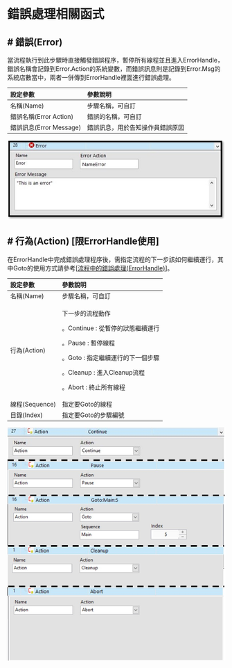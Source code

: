 # 錯誤處理相關函式

## \# 錯誤\(Error\)

當流程執行到此步驟時直接觸發錯誤程序，暫停所有線程並且進入ErrorHandle，錯誤名稱會記錄到Error.Action的系統變數，而錯誤訊息則是記錄到Error.Msg的系統店數當中，兩者一併傳到ErrorHandle裡面進行錯誤處理。

| 設定參數 | 參數說明 |
| :--- | :--- |
| 名稱\(Name\) | 步驟名稱，可自訂 |
| 錯誤名稱\(Error Action\) | 錯誤的名稱，可自訂 |
| 錯誤訊息\(Error Message\) | 錯誤訊息，用於告知操作員錯誤原因 |

![](../../../.gitbook/assets/errorfunction.jpg)

## \# 行為\(Action\) \[限ErrorHandle使用\]

在ErrorHandle中完成錯誤處理程序後，需指定流程的下一步該如何繼續運行，其中Goto的使用方式請參考\[[流程中的錯誤處理\(ErrorHandle\)](../../liu-cheng-zhong-de-li-errorhandle.md)\]。

<table>
  <thead>
    <tr>
      <th style="text-align:left">設定參數</th>
      <th style="text-align:left">參數說明</th>
    </tr>
  </thead>
  <tbody>
    <tr>
      <td style="text-align:left">名稱(Name)</td>
      <td style="text-align:left">步驟名稱，可自訂</td>
    </tr>
    <tr>
      <td style="text-align:left">行為(Action)</td>
      <td style="text-align:left">
        <p>下一步的流程動作</p>
        <p>。Continue : 從暫停的狀態繼續運行</p>
        <p>。Pause : 暫停線程</p>
        <p>。Goto : 指定繼續運行的下一個步驟</p>
        <p>。Cleanup : 進入Cleanup流程</p>
        <p>。Abort : 終止所有線程</p>
      </td>
    </tr>
    <tr>
      <td style="text-align:left">線程(Sequence)</td>
      <td style="text-align:left">指定要Goto的線程</td>
    </tr>
    <tr>
      <td style="text-align:left">目錄(Index)</td>
      <td style="text-align:left">指定要Goto的步驟編號</td>
    </tr>
  </tbody>
</table>

![](../../../.gitbook/assets/actionfunction.jpg)
